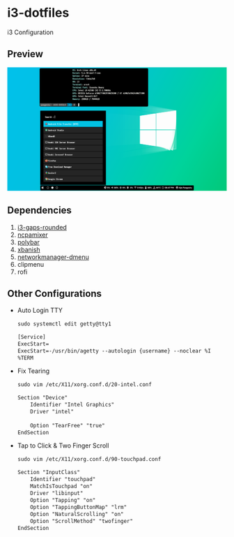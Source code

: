 # i3-dotfiles
i3 Configuration

## Preview

![alt text](https://raw.githubusercontent.com/ajiepangestu/i3-dotfiles/master/preview.png)

## Dependencies 
1. [i3-gaps-rounded](https://aur.archlinux.org/packages/i3-gaps-rounded-git)
2. [ncpamixer](https://aur.archlinux.org/packages/otf-san-francisco)
3. [polybar](https://aur.archlinux.org/packages/polybar)
4. [xbanish](https://aur.archlinux.org/packages/xbanish)
5. [networkmanager-dmenu](https://aur.archlinux.org/packages/networkmanager-dmenu-git)
6. clipmenu
7. rofi

## Other Configurations

- Auto Login TTY
    ```
    sudo systemctl edit getty@tty1
    ```

    ```
    [Service]
    ExecStart=
    ExecStart=-/usr/bin/agetty --autologin {username} --noclear %I %TERM
    ```

- Fix Tearing
    ```
    sudo vim /etc/X11/xorg.conf.d/20-intel.conf
    ```

    ```
    Section "Device"
        Identifier "Intel Graphics"
        Driver "intel"

        Option "TearFree" "true"
    EndSection
    ```
- Tap to Click & Two Finger Scroll
    ```
    sudo vim /etc/X11/xorg.conf.d/90-touchpad.conf
    ```

    ```
    Section "InputClass"
        Identifier "touchpad"
        MatchIsTouchpad "on"
        Driver "libinput"
        Option "Tapping" "on"
        Option "TappingButtonMap" "lrm"
        Option "NaturalScrolling" "on"
        Option "ScrollMethod" "twofinger"
    EndSection

    ```




